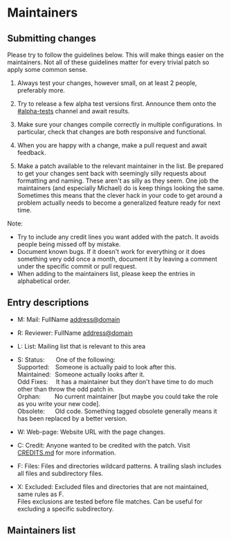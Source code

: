 <!-- SPDX-License-Identifier: MIT -->

# Maintainers

## Submitting changes

Please try to follow the guidelines below. This will make things easier on the maintainers.
Not all of these guidelines matter for every trivial patch so apply some common sense.

1. Always test your changes, however small, on at least 2 people, preferably more.

1. Try to release a few alpha test versions first.
  Announce them onto the [#alpha-tests](https://discord.gg/XMG9wxg5) channel and await results.

1. Make sure your changes compile correctly in multiple configurations.
  In particular, check that changes are both responsive and functional.

1. When you are happy with a change, make a pull request and await feedback.

1. Make a patch available to the relevant maintainer in the list.
  Be prepared to get your changes sent back with seemingly silly requests about formatting and naming.
  These aren't as silly as they seem. One job the maintainers (and especially Michael) do is keep things looking the same. Sometimes this means that the clever hack in your code to get around a problem
  actually needs to become a generalized feature ready for next time.

Note:
- Try to include any credit lines you want added with the patch.
  It avoids people being missed off by mistake.  
- Document known bugs.
  If it doesn't work for everything or it does something very odd once a month,
  document it by leaving a comment under the specific commit or pull request.
- When adding to the maintainers list, please keep the entries in alphabetical order.

## Entry descriptions

- M: Mail: FullName <address@domain>

- R: Reviewer: FullName <address@domain>

- L: List: Mailing list that is relevant to this area

- S: Status:      One of the following:  
  Supported:   Someone is actually paid to look after this.  
  Maintained:  Someone actually looks after it.  
  Odd Fixes:    It has a maintainer but they don't have time to do much other than throw the odd patch in.  
  Orphan:       No current maintainer [but maybe you could take the role as you write your new code].  
  Obsolete:     Old code. Something tagged obsolete generally means it has been replaced by a better version.

- W: Web-page: Website URL with the page changes.

- C: Credit: Anyone wanted to be credited with the patch.
  Visit [CREDITS.md](https://github.com/CMihai99/andro/blob/main/CREDITS.md) for more information.

- F: Files: Files and directories wildcard patterns.
  A trailing slash includes all files and subdirectory files.

- X: Excluded: Excluded files and directories that are not maintained, same rules as F.  
  Files exclusions are tested before file matches. Can be useful for excluding a specific subdirectory.

## Maintainers list